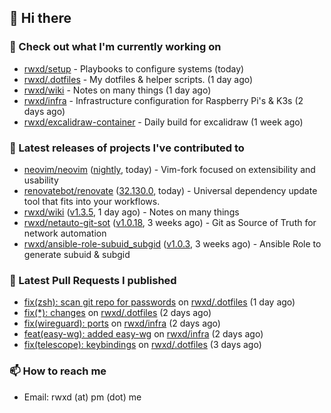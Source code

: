 ## 👋 Hi there

### 👷 Check out what I'm currently working on


- [rwxd/setup](https://github.com/rwxd/setup) - Playbooks to configure systems (today)
- [rwxd/.dotfiles](https://github.com/rwxd/.dotfiles) - My dotfiles &amp; helper scripts. (1 day ago)
- [rwxd/wiki](https://github.com/rwxd/wiki) - Notes on many things (1 day ago)
- [rwxd/infra](https://github.com/rwxd/infra) - Infrastructure configuration for Raspberry Pi&#39;s &amp; K3s (2 days ago)
- [rwxd/excalidraw-container](https://github.com/rwxd/excalidraw-container) - Daily build for excalidraw (1 week ago)

### 🔭 Latest releases of projects I've contributed to


- [neovim/neovim](https://github.com/neovim/neovim) ([nightly](https://github.com/neovim/neovim/releases/tag/nightly), today) - Vim-fork focused on extensibility and usability
- [renovatebot/renovate](https://github.com/renovatebot/renovate) ([32.130.0](https://github.com/renovatebot/renovate/releases/tag/32.130.0), today) - Universal dependency update tool that fits into your workflows.
- [rwxd/wiki](https://github.com/rwxd/wiki) ([v1.3.5](https://github.com/rwxd/wiki/releases/tag/v1.3.5), 1 day ago) - Notes on many things
- [rwxd/netauto-git-sot](https://github.com/rwxd/netauto-git-sot) ([v1.0.18](https://github.com/rwxd/netauto-git-sot/releases/tag/v1.0.18), 3 weeks ago) - Git as Source of Truth for network automation
- [rwxd/ansible-role-subuid_subgid](https://github.com/rwxd/ansible-role-subuid_subgid) ([v1.0.3](https://github.com/rwxd/ansible-role-subuid_subgid/releases/tag/v1.0.3), 3 weeks ago) - Ansible Role to generate subuid &amp; subgid

### 🔨 Latest Pull Requests I published


- [fix(zsh): scan git repo for passwords](https://github.com/rwxd/.dotfiles/pull/26) on [rwxd/.dotfiles](https://github.com/rwxd/.dotfiles) (1 day ago)
- [fix(*): changes](https://github.com/rwxd/.dotfiles/pull/25) on [rwxd/.dotfiles](https://github.com/rwxd/.dotfiles) (2 days ago)
- [fix(wireguard): ports](https://github.com/rwxd/infra/pull/58) on [rwxd/infra](https://github.com/rwxd/infra) (2 days ago)
- [feat(easy-wg): added easy-wg](https://github.com/rwxd/infra/pull/57) on [rwxd/infra](https://github.com/rwxd/infra) (2 days ago)
- [fix(telescope): keybindings](https://github.com/rwxd/.dotfiles/pull/24) on [rwxd/.dotfiles](https://github.com/rwxd/.dotfiles) (3 days ago)

### 📫 How to reach me

- Email: rwxd (at) pm (dot) me
